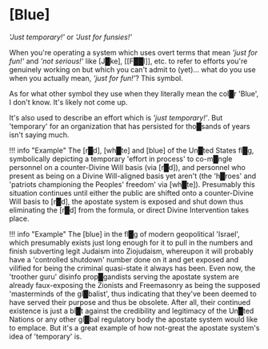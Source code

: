 # **[Blue]**

*'Just temporary!'* or *'Just for funsies!'*

When you're operating a system which uses overt terms that mean *'just for fun!'* and *'not serious!'* like [J█ke], [[F██l]], etc. to refer to efforts you're genuinely working on but which you can't admit to (yet)... what do you use when you actually mean, *'just for fun!'*?  This symbol.

As for what other symbol they use when they literally mean the col█r 'Blue', I don't know.  It's likely not come up.

It's also used to describe an effort which is *'just temporary!'*.  But 'temporary' for an organization that has persisted for tho█sands of years isn't saying much.

!!! info "Example"
    The [r█d], [wh█te] and [blue] of the Un█ted States fl█g, symbolically depicting a temporary 'effort in process' to co-m█ngle personnel on a counter-Divine Will basis (via [r█d]), and personnel who present as being on a Divine Will-aligned basis yet aren't (the 'h█roes' and 'patriots championing the Peoples' freedom' via [wh█te]).  Presumably this situation continues until either the public are shifted onto a counter-Divine Will basis to [r█d], the apostate system is exposed and shut down thus eliminating the [r█d] from the formula, or direct Divine Intervention takes place.

!!! info "Example"
    The [blue] in the fl█g of modern geopolitical 'Israel', which presumably exists just long enough for it to pull in the numbers and finish subverting legit Judaism into Ziojudaism, whereupon it will probably have a 'controlled shutdown' number done on it and get exposed and vilified for being the criminal quasi-state it always has been.  Even now, the 'troother guru' disinfo prop█gandists serving the apostate system are already faux-exposing the Zionists and Freemasonry as being the supposed 'masterminds of the gl█balist', thus indicating that they've been deemed to have served their purpose and thus be obsolete.  After all, their continued existence is just a bl█t against the credibility and legitimacy of the Un█ted Nations or any other gl█bal regulatory body the apostate system would like to emplace.  But it's a great example of how not-great the apostate system's idea of 'temporary' is.